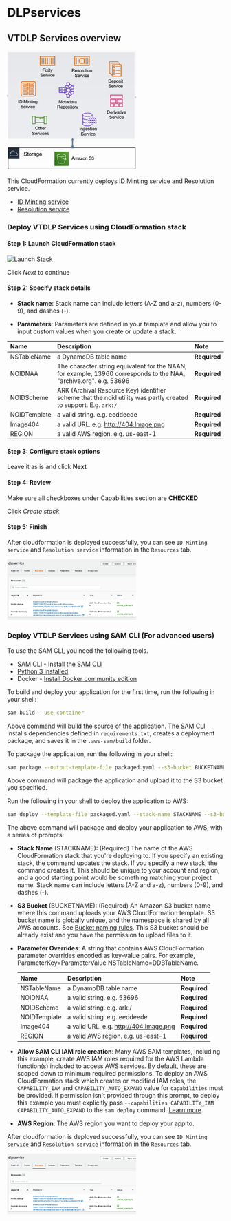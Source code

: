 # DLPservices

## VTDLP Services overview

<img src="images/DLP.png" width="300">

This CloudFormation currently deploys ID Minting service and Resolution service. 
* [ID Minting service](https://github.com/vt-digital-libraries-platform/mint)
* [Resolution service](https://github.com/vt-digital-libraries-platform/resolution-service)

### Deploy VTDLP Services using CloudFormation stack
#### Step 1: Launch CloudFormation stack
[![Launch Stack](https://cdn.rawgit.com/buildkite/cloudformation-launch-stack-button-svg/master/launch-stack.svg)](https://console.aws.amazon.com/cloudformation/home?region=us-east-1#/stacks/new?&templateURL=https://vtdlp-dev-cf.s3.amazonaws.com/793604d715ed316eb0cc49edf5c0f326.template)

Click *Next* to continue

#### Step 2: Specify stack details

* <b>Stack name</b>: Stack name can include letters (A-Z and a-z), numbers (0-9), and dashes (-).

* <b>Parameters</b>: Parameters are defined in your template and allow you to input custom values when you create or update a stack.

| Name | Description | Note |
|:---  |:------------|:------------|
| NSTableName | a DynamoDB table name | **Required** |
| NOIDNAA | The character string equivalent for the NAAN; for example, 13960 corresponds to the NAA, "archive.org". e.g. 53696 | **Required** |
| NOIDScheme | ARK (Archival Resource Key) identifier scheme that the noid utility was partly created to support. E.g. `ark:/` | **Required** |
| NOIDTemplate | a valid string. e.g. eeddeede | **Required** |
| Image404 | a valid URL. e.g. http://404.Image.png | **Required** |
| REGION | a valid AWS region. e.g. us-east-1  | **Required** |

#### Step 3: Configure stack options
Leave it as is and click **Next**

#### Step 4: Review
Make sure all checkboxes under Capabilities section are **CHECKED**

Click *Create stack*

#### Step 5: Finish
After cloudformation is deployed successfully, you can see `ID Minting service` and `Resolution service` information in the `Resources` tab.

<img src="images/resource.png" width="300">

### Deploy VTDLP Services using SAM CLI (For advanced users)

To use the SAM CLI, you need the following tools.

* SAM CLI - [Install the SAM CLI](https://docs.aws.amazon.com/serverless-application-model/latest/developerguide/serverless-sam-cli-install.html)
* [Python 3 installed](https://www.python.org/downloads/)
* Docker - [Install Docker community edition](https://hub.docker.com/search/?type=edition&offering=community)

To build and deploy your application for the first time, run the following in your shell:

```bash
sam build --use-container
```

Above command will build the source of the application. The SAM CLI installs dependencies defined in `requirements.txt`, creates a deployment package, and saves it in the `.aws-sam/build` folder.

To package the application, run the following in your shell:
```bash
sam package --output-template-file packaged.yaml --s3-bucket BUCKETNAME
```
Above command will package the application and upload it to the S3 bucket you specified.

Run the following in your shell to deploy the application to AWS:
```bash
sam deploy --template-file packaged.yaml --stack-name STACKNAME --s3-bucket BUCKETNAME --parameter-overrides 'NSTableName=DDBTableName Region=us-east-1 Image404=https://images/404.jpg' --capabilities CAPABILITY_IAM CAPABILITY_AUTO_EXPAND --region us-east-1
```

The above command will package and deploy your application to AWS, with a series of prompts:

- **Stack Name** (STACKNAME): (Required) The name of the AWS CloudFormation stack that you're deploying to. If you specify an existing stack, the command updates the stack. If you specify a new stack, the command creates it. This should be unique to your account and region, and a good starting point would be something matching your project name. Stack name can include letters (A-Z and a-z), numbers (0-9), and dashes (-).
- **S3 Bucket** (BUCKETNAME): (Required) An Amazon S3 bucket name where this command uploads your AWS CloudFormation template. S3 bucket name is globally unique, and the namespace is shared by all AWS accounts. See [Bucket naming rules](https://docs.aws.amazon.com/AmazonS3/latest/userguide/bucketnamingrules.html). This S3 bucket should be already exist and you have the permission to upload files to it.
- **Parameter Overrides**: A string that contains AWS CloudFormation parameter overrides encoded as key-value pairs. For example, ParameterKey=ParameterValue NSTableName=DDBTableName.

    | Name | Description | Note |
    |:---  |:------------|:------------|
    | NSTableName | a DynamoDB table name | **Required** |
    | NOIDNAA | a valid string. e.g. 53696 | **Required** |
    | NOIDScheme | a valid string. e.g. ark:/ | **Required** |
    | NOIDTemplate | a valid string. e.g. eeddeede | **Required** |
    | Image404 | a valid URL. e.g. http://404.Image.png | **Required** |
    | REGION | a valid AWS region. e.g. us-east-1  | **Required** |

- **Allow SAM CLI IAM role creation**: Many AWS SAM templates, including this example, create AWS IAM roles required for the AWS Lambda function(s) included to access AWS services. By default, these are scoped down to minimum required permissions. To deploy an AWS CloudFormation stack which creates or modified IAM roles, the `CAPABILITY_IAM` and `CAPABILITY_AUTO_EXPAND` value for `capabilities` must be provided. If permission isn't provided through this prompt, to deploy this example you must explicitly pass `--capabilities CAPABILITY_IAM CAPABILITY_AUTO_EXPAND` to the `sam deploy` command. [Learn more](https://docs.amazonaws.cn/en_us/serverlessrepo/latest/devguide/acknowledging-application-capabilities.html).
- **AWS Region**: The AWS region you want to deploy your app to.

After cloudformation is deployed successfully, you can see `ID Minting service` and `Resolution service` information in the `Resources` tab.

<img src="images/resource.png" width="300">